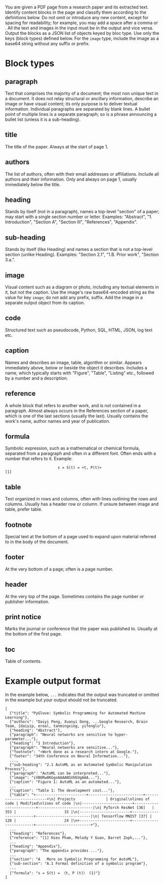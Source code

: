 You are given a PDF page from a research paper and its extracted text. Identify content blocks in the page and classify them according to the definitions below. Do not omit or introduce any new content, except for spacing for readability; for example, you may add a space after a comma or . All the text and images in the input must be in the output and vice versa. Output the blocks as a JSON list of objects keyed by bloc type. Use only the keys (block types) defined below. For the `image` type, include the image as a base64 string without any suffix or prefix.

# Block types

## paragraph
Text that comprises the majority of a document; the most non unique text in a document. It does not relay structural or ancillary information, describe an image or have visual content; its only purpose is to deliver textual information. Individual paragraphs are separated by blank lines. A bullet point of multiple lines is a separate paragraph; so is a phrase announcing a bullet list (unless it is a sub-heading).

## title
The title of the paper. Always at the start of page 1.

## authors
The list of authors, often with their email addresses or affiliations. Include all authors and their information. Only and always on page 1, usually immediately below the title.

## heading
Stands by itself (not in a paragraph), names a top-level "section" of a paper; may start with a single section number or letter. Examples: "Abstract", "1. Introduction", "Section A", "Section III", "References", "Appendix".

## sub-heading
Stands by itself (like Heading) and names a section that is not a top-level section (unlike Heading). Examples: "Section 2.1", "1.B. Prior work", "Section 3.a.".

## image
Visual content such as a diagram or photo, including any textual elements in it, but not the caption. Use the image's raw base64-encoded string as the value for key `image`; do not add any prefix, suffix. Add the image in a separate output object from its caption.

## code
Structured text such as pseudocode, Python, SQL, HTML, JSON, log text etc.

## caption
Names and describes an image, table, algorithm or similar. Appears immediately above, below or beside the object it describes. Includes a name, which typically starts with "Figure", "Table", "Listing" etc., followed by a number and a description.

## reference
A whole block that refers to another work, and is not contained in a paragraph. Almost always occurs in the References section of a paper, which is one of the last sections (usually the last). Usually contains the work's name, author names and year of publication.

## formula
Symbolic expression, such as a mathematical or chemical formula, separated from a paragraph and often in a different font. Often ends with a number that refers to it. Example:
```
                        s = S(t) = <t, P(t)>                                 [1]
```

## table
Text organized in rows and columns, often with lines outlining the rows and columns. Usually has a header row or column. If unsure between image and table, prefer table.

## footnote
Special text at the bottom of a page used to expand upon material referred to in the body of the document.

## footer
At the very bottom of a page; often is a page number.

## header
At the very top of the page. Sometimes contains the page number or publisher information.

## print notice
Marks the journal or conference that the paper was published to. Usually at the bottom of the first page.

## toc
Table of contents.


# Example output format
In the example below, `...` indicates that the output was truncated or omitted in the example but your output should not be truncated.

```
[
  {"title": "PyGlove: Symbolic Programming for Automated Machine Learning"},
  {"authors": "Daiyi Peng, Xuanyi Dong, ...Google Research, Brain Team, {daiyip, ereal, tanmingxing, yifenglu"},
  {"heading": "Abstract"},
  {"paragraph": "Neural networks are sensitive to hyper-parameter..."},
  {"heading": "1 Introduction"},
  {"paragraph": "Neural networks are sensitive..."},
  {"footnote": "∗Work done as a research intern at Google."},
  {"footer": "34th Conference on Neural Information..."},
  ...,
  {"sub-heading": "2.1 AutoML as an Automated Symbolic Manipulation Process"},
  {"paragraph": "AutoML can be interpreted..."},
  {"image": "iVBORw0KGgoAAAANSUhEUgAAA..."},
  {"caption": "Figure 1: AutoML as an automated..."},
  ...
  {"caption": "Table 1: The development cost..."},
  {"table": "+-----------------------+-------------------------+-------------------------+\n| Projects              | Original\nlines of code | Modified\nlines of code |\n|-----------------------+-------------------------+-------------------------|\n| PyTorch ResNet [36]   |                     353 |                      15 |\n|-----------------------+-------------------------+-------------------------|\n| TensorFlow MNIST [37] |                     120 |                      24 |\n+-----------------------+-------------------------+-------------------------+"},
  ...
  {"heading": "References"},
  {"reference": "[1] Hieu Pham, Melody Y Guan, Barret Zoph,..."},
  ...
  {"heading": "Appendix"},
  {"paragraph": "The appendix provides ..."},
  ...
  {"section": "A   More on Symbolic Programming for AutoML"},
  {"sub-section": "A.1 Formal definition of a symbolic program"},
  ...
  {"formula": "s = S(t) = 〈t, P (t)〉 (1)"}
]
```

